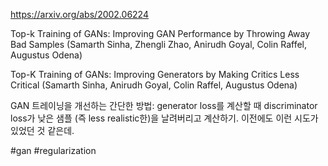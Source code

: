 https://arxiv.org/abs/2002.06224

Top-k Training of GANs: Improving GAN Performance by Throwing Away Bad
  Samples (Samarth Sinha, Zhengli Zhao, Anirudh Goyal, Colin Raffel, Augustus Odena)

Top-K Training of GANs: Improving Generators by Making Critics Less Critical (Samarth Sinha, Anirudh Goyal, Colin Raffel, Augustus Odena)

GAN 트레이닝을 개선하는 간단한 방법: generator loss를 계산할 때 discriminator loss가 낮은 샘플 (즉 less realistic한)을 날려버리고 계산하기. 이전에도 이런 시도가 있었던 것 같은데.

#gan #regularization 